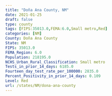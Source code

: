 ```yaml
---
title: "Doña Ana County, NM"
date: 2021-01-25
draft: false
type: county
tags: [FIPS:35013.0,FEMA:6.0,Small metro,Red]
categories: [NM]
County: Doña Ana County
State: NM
FIPS: 35013.0
FEMA_Region: 6.0
Population: 218195.0
NCHS_Urban_Rural_Classification: Small metro
Tests_in_prior_14_days: 6185.0
Fourteen_day_test_rate_per_100000: 2835.0
Percent_Positivity_in_prior_14_days: 0.109
Level: Red
url: /states/NM/dona-ana-county
---
```



